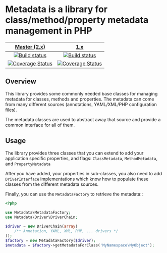 Metadata is a library for class/method/property metadata management in PHP
==========================================================================

| [Master (2.x)][Master] | [1.x][1.x] |
|:----------------:|:----------:|
| [![Build status][Master image]][Master] | [![Build status][1.x image]][1.x] |
| [![Coverage Status][Master coverage image]][Master coverage] | [![Coverage Status][1.x coverage image]][1.x coverage] |


Overview
--------

This library provides some commonly needed base classes for managing metadata
for classes, methods and properties. The metadata can come from many different
sources (annotations, YAML/XML/PHP configuration files).

The metadata classes are used to abstract away that source and provide a common
interface for all of them.

Usage
-----

The library provides three classes that you can extend to add your application
specific properties, and flags: ``ClassMetadata``, ``MethodMetadata``, and
``PropertyMetadata``

After you have added, your properties in sub-classes, you also need to add
``DriverInterface`` implementations which know how to populate these classes
from the different metadata sources.

Finally, you can use the ``MetadataFactory`` to retrieve the metadata::

```php
<?php
    
use Metadata\MetadataFactory;
use Metadata\Driver\DriverChain;

$driver = new DriverChain(array(
    /** Annotation, YAML, XML, PHP, ... drivers */
));
$factory = new MetadataFactory($driver);
$metadata = $factory->getMetadataForClass('MyNamespace\MyObject');
```  

  [Master image]: https://github.com/schmittjoh/metadata/workflows/PHP%20Composer/badge.svg
  [Master]: https://github.com/schmittjoh/metadata/actions/workflows/php.yml?query=branch%3Amaster+workflow%3A%22PHP+Composer%22++
  [Master coverage image]: https://img.shields.io/scrutinizer/coverage/g/schmittjoh/metadata/master.svg?style=flat-square
  [Master coverage]: https://scrutinizer-ci.com/g/schmittjoh/metadata/?branch=master
  
  [1.x image]: https://img.shields.io/travis/schmittjoh/metadata/1.x.svg?style=flat-square
  [1.x]: https://github.com/schmittjoh/metadata/tree/1.x
  [1.x coverage image]: https://img.shields.io/scrutinizer/coverage/g/schmittjoh/metadata/1.x.svg?style=flat-square
  [1.x coverage]: https://scrutinizer-ci.com/g/schmittjoh/metadata/?branch=1.x
  
